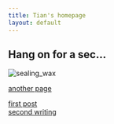 ```yaml
---
title: Tian's homepage
layout: default
---
```


## **Hang on for a sec...**
![sealing_wax](https://yantianqiang.github.io/assets/images/sealing_wax.JPG)


[another page](another-page.md)


[first post](_posts/2021-11-25-add-new-post.md)<br>
[second writing](_posts/2021-11-25-sec-writing.md)
